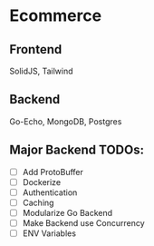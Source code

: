 # Ecommerce

## Frontend
SolidJS, Tailwind

## Backend
Go-Echo, MongoDB, Postgres

## Major Backend TODOs:
- [ ] Add ProtoBuffer
- [ ] Dockerize
- [ ] Authentication
- [ ] Caching
- [ ] Modularize Go Backend
- [ ] Make Backend use Concurrency
- [ ] ENV Variables